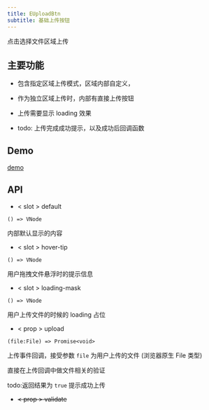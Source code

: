 ```yaml
---
title: EUploadBtn
subtitle: 基础上传按钮
---
```


点击选择文件区域上传

## 主要功能

- 包含指定区域上传模式，区域内部自定义，

- 作为独立区域上传时，内部有直接上传按钮

- 上传需要显示 loading 效果

- todo: 上传完成成功提示，以及成功后回调函数
  
## Demo

[demo](Demo)

## API

- < slot > default

`() => VNode`

内部默认显示的内容

- < slot > hover-tip

`() => VNode`

用户拖拽文件悬浮时的提示信息

- < slot > loading-mask
  
`() => VNode`

用户上传文件的时候的 loading 占位

- < prop > upload
 
`(file:File) => Promise<void> ` 

上传事件回调，接受参数 `file` 为用户上传的文件 (浏览器原生 File 类型)

直接在上传回调中做文件相关的验证

todo:返回结果为 `true` 提示成功上传

- <del>< prop > validate </del> 
